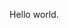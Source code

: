 Hello world.
















































































































































































